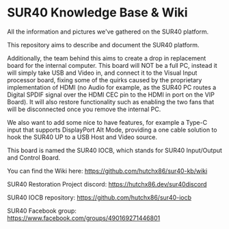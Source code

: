 # SUR40 Knowledge Base & Wiki
All the information and pictures we've gathered on the SUR40 platform. 


This repository aims to describe and document the SUR40 platform. 

Additionally, the team behind this aims to create a drop in replacement board for the internal computer.
This board will NOT be a full PC, instead it will simply take USB and Video in, and connect it to the Visual Input processor board, fixing some of the quirks caused by the proprietary implementation of HDMI (no Audio for example, as the SUR40 PC routes a Digital SPDIF signal over the HDMI CEC pin to the HDMI in port on the VIP Board). It will also restore functionality such as enabling the two fans that will be disconnected once you remove the internal PC.

We also want to add some nice to have features, for example a Type-C input that supports DisplayPort Alt Mode, providing a one cable solution to hook the SUR40 UP to a USB Host and Video source. 

This board is named the SUR40 IOCB, which stands for SUR40 Input/Output and Control Board. 

You can find the Wiki here: 
https://github.com/hutchx86/sur40-kb/wiki

SUR40 Restoration Project discord: 
https://hutchx86.dev/sur40discord

SUR40 IOCB repository:
https://github.com/hutchx86/sur40-iocb

SUR40 Facebook group:
https://www.facebook.com/groups/490169271446801
